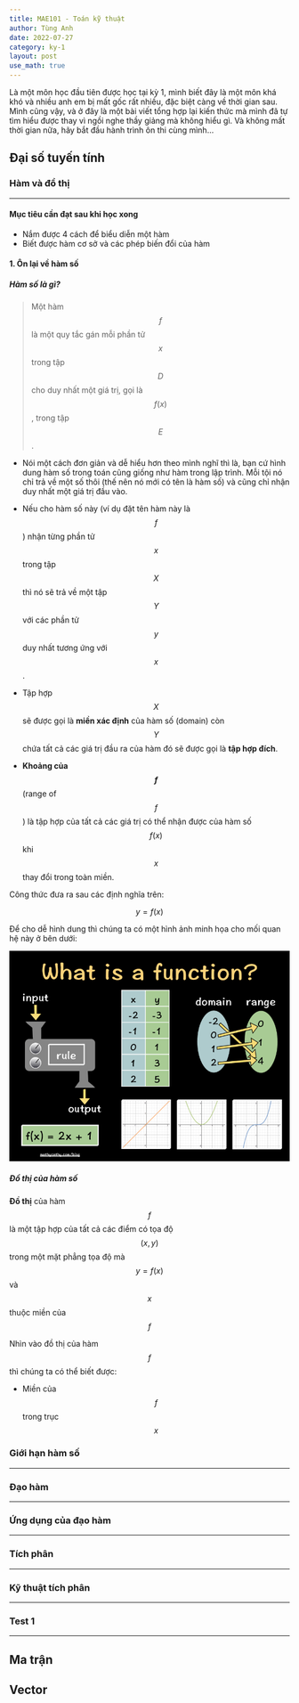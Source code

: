 ```yaml
---
title: MAE101 - Toán kỹ thuật
author: Tùng Anh
date: 2022-07-27
category: ky-1
layout: post
use_math: true
---
```


Là một môn học đầu tiên được học tại kỳ 1, mình biết đây là một môn khá khó và nhiều anh em bị mất gốc rất nhiều, đặc biệt càng về thời gian sau. Mình cũng vậy, và ở đây là một bài viết tổng hợp lại kiến thức mà mình đã tự tìm hiểu được thay vì ngồi nghe thầy giảng mà không hiểu gì. Và không mất thời gian nữa, hãy bắt đầu hành trình ôn thi cùng mình...

## Đại số tuyến tính

### Hàm và đồ thị

---

#### Mục tiêu cần đạt sau khi học xong

- Nắm được 4 cách để biểu diễn một hàm
- Biết được hàm cơ sở và các phép biến đổi của hàm

#### 1. Ôn lại về hàm số

##### Hàm số là gì?

> Một hàm $$f$$ là một quy tắc gán mỗi phần tử $$x$$ trong tập $$D$$ cho duy nhất một giá trị, gọi là $$f(x)$$, trong tập $$E$$.

- Nói một cách đơn giản và dễ hiểu hơn theo mình nghĩ thì là, bạn cứ hình dung hàm số trong toán cũng giống như hàm trong lập trình. Mỗi tội nó chỉ trả về một số thôi (thế nên nó mới có tên là hàm số) và cũng chỉ nhận duy nhất một giá trị đầu vào.
- Nếu cho hàm số này (ví dụ đặt tên hàm này là $$f$$) nhận từng phần tử $$x$$ trong tập $$X$$ thì nó sẽ trả về một tập $$Y$$ với các phần tử $$y$$ duy nhất tương ứng với $$x$$.

- Tập hợp $$X$$ sẽ được gọi là **miền xác định** của hàm số (domain) còn $$Y$$ chứa tất cả các giá trị đầu ra của hàm đó sẽ được gọi là **tập hợp đích**.
- **Khoảng của $$f$$** (range of $$f$$) là tập hợp của tất cả các giá trị có thể nhận được của hàm số $$f(x)$$ khi $$x$$ thay đổi trong toàn miền.

Công thức đưa ra sau các định nghĩa trên:

$$
y = f(x)
$$

Để cho dễ hình dung thì chúng ta có một hình ảnh minh họa cho mối quan hệ này ở bên dưới:

![Ảnh minh họa về mối quan hệ của 2 tập hợp trong hàm số](/assets/minh-hoa-ve-ham-so.png)

##### Đồ thị của hàm số

**Đồ thị** của hàm $$f$$ là một tập hợp của tất cả các điểm có tọa độ $$(x, y)$$ trong một mặt phẳng tọa độ mà $$y = f(x)$$ và $$x$$ thuộc miền của $$f$$

Nhìn vào đồ thị của hàm $$f$$ thì chúng ta có thể biết được:

- Miền của $$f$$ trong trục $$x$$

### Giới hạn hàm số

---

### Đạo hàm

---

### Ứng dụng của đạo hàm

---

### Tích phân

---

### Kỹ thuật tích phân

---

### Test 1

---

## Ma trận

## Vector

